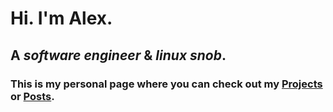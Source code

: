 # Hi. I'm Alex.
## A *software engineer* & *linux snob*. 
### This is my personal page where you can check out my [Projects](./projects) or [Posts](./posts).